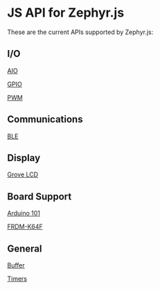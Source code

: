 JS API for Zephyr.js
====================

These are the current APIs supported by Zephyr.js:

I/O
---
[AIO](./aio.md)

[GPIO](./gpio.md)

[PWM](./pwm.md)

Communications
--------------
[BLE](./ble.md)

Display
-------
[Grove LCD](./grove_lcd.md)

Board Support
-------------
[Arduino 101](./a101_pins.md)

[FRDM-K64F](./k64f_pins.md)

General
-------
[Buffer](./buffer.md)

[Timers](./timers.md)

